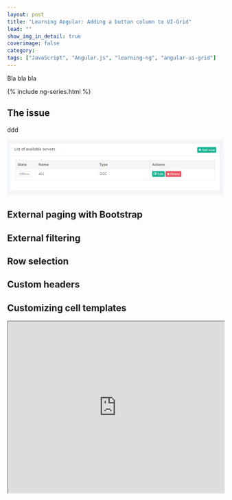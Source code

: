 ```yaml
---
layout: post
title: "Learning Angular: Adding a button column to UI-Grid"
lead: ""
show_img_in_detail: true
coverimage: false
category:
tags: ["JavaScript", "Angular.js", "learning-ng", "angular-ui-grid"]
---
```


Bla bla bla

{% include ng-series.html %}

## The issue

ddd

![](/blog/assets/imgs/learning-ng/html-table-actionbuttons.png)


## External paging with Bootstrap

## External filtering

## Row selection

## Custom headers

## Customizing cell templates




<iframe src="http://embed.plnkr.co/jAnpHI3fi5DEAnP4n65r/preview" width="100%" height="400px"> </iframe>
